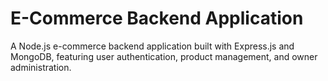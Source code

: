 # E-Commerce Backend Application

A Node.js e-commerce backend application built with Express.js and MongoDB, featuring user authentication, product management, and owner administration.